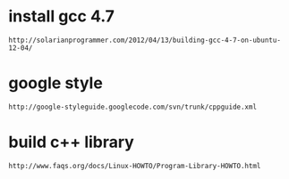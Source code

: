 # install gcc 4.7

    http://solarianprogrammer.com/2012/04/13/building-gcc-4-7-on-ubuntu-12-04/

# google style
    http://google-styleguide.googlecode.com/svn/trunk/cppguide.xml

# build c++ library
    http://www.faqs.org/docs/Linux-HOWTO/Program-Library-HOWTO.html

